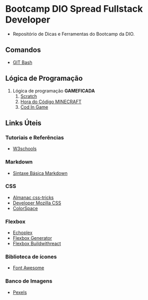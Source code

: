 # Bootcamp DIO Spread Fullstack Developer
- Repositório de Dicas e Ferramentas do Bootcamp da DIO.

## Comandos
- [GIT Bash](https://github.com/jrvcode/DIO-Bootcamp-Spread-Fullstack-Developer/blob/main/comandos/Git%20Bash.md)

## Lógica de Programação
1. Lógica de programação **GAMEFICADA**
    1. [Scratch](https://scratch.mit.edu/)
    2. [Hora do Código MINECRAFT](https://studio.code.org/s/mc/lessons/1/levels/1)
    3. [Cod In Game](https://www.codingame.com/)

## Links Úteis

### Tutoriais e Referências 
* [W3schools](https://www.w3schools.com/)

### Markdown
* [Sintaxe Básica Markdown](https://www.markdownguide.org/basic-syntax/)

### CSS
* [Almanac css-tricks](https://css-tricks.com/almanac/)
* [Developer Mozilla CSS](https://developer.mozilla.org/pt-BR/docs/Web/CSS)
* [ColorSpace](https://mycolor.space/)

### Flexbox
* [Echoplex](https://the-echoplex.net/flexyboxes/)
* [Flexbox Generator](https://loading.io/flexbox/)
* [Flexbox Buildwithreact](https://flexbox.buildwithreact.com/)

### Biblioteca de ícones
* [Font Awesome](https://fontawesome.com/)

### Banco de Imagens
* [Pexels](https://www.pexels.com/pt-br/)






